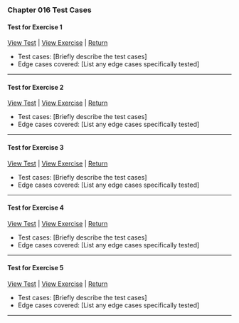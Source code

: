 ﻿### Chapter 016 Test Cases

#### Test for Exercise 1

[View Test](Chapter016Exercise1Test.java) | [View Exercise](../../../main/java/Chapter016/Chapter016Exercise1.java) | [Return](../../../../README.md)

- Test cases: [Briefly describe the test cases]
- Edge cases covered: [List any edge cases specifically tested]

---
#### Test for Exercise 2

[View Test](Chapter016Exercise2Test.java) | [View Exercise](../../../main/java/Chapter016/Chapter016Exercise2.java) | [Return](../../../../README.md)

- Test cases: [Briefly describe the test cases]
- Edge cases covered: [List any edge cases specifically tested]

---
#### Test for Exercise 3

[View Test](Chapter016Exercise3Test.java) | [View Exercise](../../../main/java/Chapter016/Chapter016Exercise3.java) | [Return](../../../../README.md)

- Test cases: [Briefly describe the test cases]
- Edge cases covered: [List any edge cases specifically tested]

---
#### Test for Exercise 4

[View Test](Chapter016Exercise4Test.java) | [View Exercise](../../../main/java/Chapter016/Chapter016Exercise4.java) | [Return](../../../../README.md)

- Test cases: [Briefly describe the test cases]
- Edge cases covered: [List any edge cases specifically tested]

---
#### Test for Exercise 5

[View Test](Chapter016Exercise5Test.java) | [View Exercise](../../../main/java/Chapter016/Chapter016Exercise5.java) | [Return](../../../../README.md)

- Test cases: [Briefly describe the test cases]
- Edge cases covered: [List any edge cases specifically tested]

---
